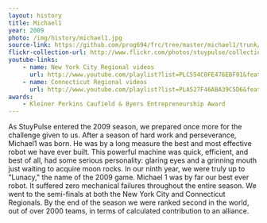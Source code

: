 ```yaml
---
layout: history
title: Michael1
year: 2009
photo: /img/history/michael1.jpg
source-link: https://github.com/prog694/frc/tree/master/michael1/trunk/java/Michael1
flickr-collection-url: http://www.flickr.com/photos/stuypulse/collections/72157632643594119/
youtube-links:
    - name: New York City Regional videos
      url: http://www.youtube.com/playlist?list=PLC554C0FE476EBF01&feature=plcp
    - name: Connecticut Regional videos
      url: http://www.youtube.com/playlist?list=PLA527F46ABA39C5D6&feature=plcp
awards:
    - Kleiner Perkins Caufield & Byers Entrepreneurship Award
---
```

As StuyPulse entered the 2009 season, we prepared once more for the challenge given to us.  After a season of hard work and perseverance, Michael1 was born. He was by a long measure the best and most effective robot we have ever built. This powerful machine was quick, efficient, and best of all, had some serious personality: glaring eyes and a grinning mouth just waiting to acquire moon rocks.  In our ninth year, we were truly up to "Lunacy," the name of the 2009 game. Michael 1 was by far our best ever robot. It suffered zero mechanical failures throughout the entire season. We went to the semi-finals at both the New York City and Connecticut Regionals. By the end of the season we were ranked second in the world, out of over 2000 teams, in terms of calculated contribution to an alliance.

